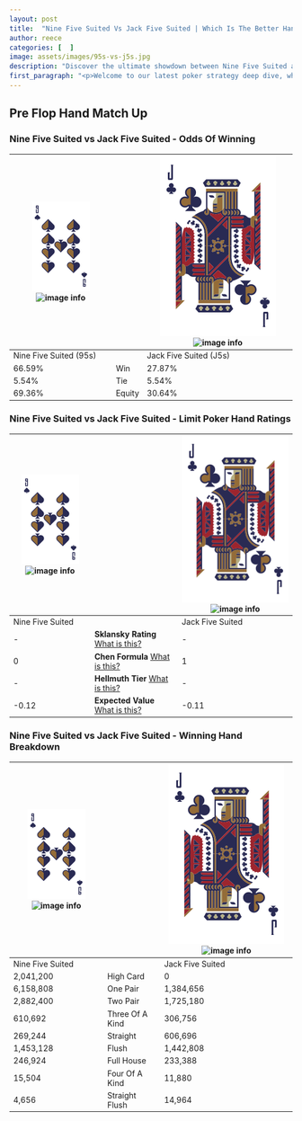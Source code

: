 ```yaml
---
layout: post
title:  "Nine Five Suited Vs Jack Five Suited | Which Is The Better Hand In Poker? A Complete Guide"
author: reece
categories: [  ]
image: assets/images/95s-vs-j5s.jpg
description: "Discover the ultimate showdown between Nine Five Suited and Jack Five Suited in poker! Uncover the odds, strategies, and scenarios where one hand triumphs over the other. Get ready to up your poker game with this thrilling analysis."
first_paragraph: "<p>Welcome to our latest poker strategy deep dive, where we're pitting two distinct hands against each other in a high-stakes showdown: Nine Five Suited vs Jack Five Suited.</p><p>In the dynamic world of poker, every decision counts, and knowing which hand holds the upper hand is key to your success at the table.</p><p>In this article, we'll dissect these two hands, explore the scenarios where one dominates the other, and equip you with the knowledge to make strategic choices that can tip the odds in your favor.</p><p>Get ready to unravel the intriguing dynamics of these poker hands and elevate your game to new heights.</p>"
---
```




[comment]: # (sp0)

## Pre Flop Hand Match Up

<div class="table hand-ratings" markdown="1"> 



### Nine Five Suited vs Jack Five Suited - Odds Of Winning


    
| ![image info](assets/images/hand1/9.png) ![image info](assets/images/hand1/5s.png) |  | ![image info](assets/images/hand2/J.png) ![image info](assets/images/hand2/5s.png) |
| -------- | -------- | -------- |
| Nine Five Suited (95s) |  | Jack Five Suited (J5s) |
| 66.59% | Win | 27.87% |
| 5.54% | Tie | 5.54% |
| 69.36% | Equity | 30.64% |




[comment]: # (sp1)



### Nine Five Suited vs Jack Five Suited - Limit Poker Hand Ratings


    
| ![image info](assets/images/hand1/9.png) ![image info](assets/images/hand1/5s.png) |  | ![image info](assets/images/hand2/J.png) ![image info](assets/images/hand2/5s.png) |
| -------- | -------- | -------- |
| Nine Five Suited |  | Jack Five Suited |
| - | **Sklansky Rating** [What is this?](/sklansky-rating-explained) | - |
| 0 | **Chen Formula** [What is this?](/chen-formula-explained) | 1 |
| - | **Hellmuth Tier** [What is this?](/Hellmuth-tier-explained) | - |
| -0.12 | **Expected Value** [What is this?](/expected-value-explained) | -0.11 |




[comment]: # (sp2)



### Nine Five Suited vs Jack Five Suited - Winning Hand Breakdown


    
| ![image info](assets/images/hand1/9.png) ![image info](assets/images/hand1/5s.png) |  | ![image info](assets/images/hand2/J.png) ![image info](assets/images/hand2/5s.png) |
| -------- | -------- | -------- |
| Nine Five Suited |  | Jack Five Suited |
| 2,041,200 | High Card | 0 |
| 6,158,808 | One Pair | 1,384,656 |
| 2,882,400 | Two Pair | 1,725,180 |
| 610,692 | Three Of A Kind | 306,756 |
| 269,244 | Straight | 606,696 |
| 1,453,128 | Flush | 1,442,808 |
| 246,924 | Full House | 233,388 |
| 15,504 | Four Of A Kind | 11,880 |
| 4,656 | Straight Flush | 14,964 |




[comment]: # (sp3)



</div>

[comment]: # (sp4)



[comment]: # (sp5)

